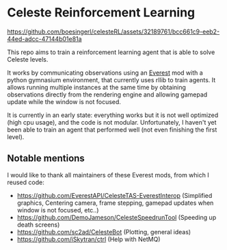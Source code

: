 # Celeste Reinforcement Learning

https://github.com/boesingerl/celesteRL/assets/32189761/bcc661c9-eeb2-44ed-adcc-47144b01e81a


This repo aims to train a reinforcement learning agent that is able to solve Celeste levels.

It works by communicating observations using an [Everest](https://everestapi.github.io/) mod with a python gymnasium environment, that currently uses rllib to train agents.
It allows running multiple instances at the same time by obtaining observations directly from the rendering engine and allowing gamepad update while the window is not focused.

It is currently in an early state: everything works but it is not well optimized (high cpu usage), and the code is not modular.
Unfortunately, I haven't yet been able to train an agent that performed well (not even finishing the first level).

## Notable mentions

I would like to thank all maintainers of these Everest mods, from which I reused code:

- https://github.com/EverestAPI/CelesteTAS-EverestInterop (Simplified graphics, Centering camera, frame stepping, gamepad updates when window is not focused, etc..)
- https://github.com/DemoJameson/CelesteSpeedrunTool (Speeding up death screens)
- https://github.com/sc2ad/CelesteBot (Plotting, general ideas)
- https://github.com/iSkytran/ctrl (Help with NetMQ)
